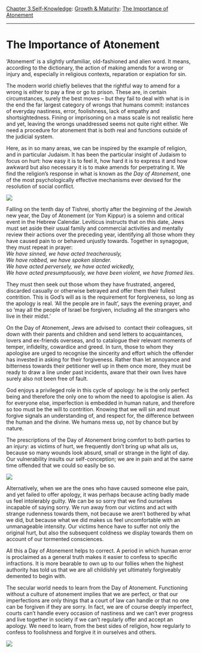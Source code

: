 [Chapter 3.Self-Knowledge](https://www.theschooloflife.com/thebookoflife/category/self-knowledge/): [Growth & Maturity](https://www.theschooloflife.com/thebookoflife/category/self-knowledge/growth-maturity/): [The Importance of Atonement](https://www.theschooloflife.com/thebookoflife/the-importance-of-atonement/)

* * *

# The Importance of Atonement

‘Atonement’ is a slightly unfamiliar, old-fashioned and alien word. It means, according to the dictionary, the action of making amends for a wrong or injury and, especially in religious contexts, reparation or expiation for sin.

The modern world chiefly believes that the rightful way to amend for a wrong is either to pay a fine or go to prison. These are, in certain circumstances, surely the best moves – but they fail to deal with what is in the end the far largest category of wrongs that humans commit: instances of everyday nastiness, error, foolishness, lack of empathy and shortsightedness. Fining or imprisoning on a mass scale is not realistic here and yet, leaving the wrongs unaddressed seems not quite right either. We need a procedure for atonement that is both real and functions outside of the judicial system.

Here, as in so many areas, we can be inspired by the example of religion, and in particular Judaism. It has been the particular insight of Judaism to focus on hurt: how easy it is to feel it, how hard it is to express it and how awkward but also necessary it is to make amends for perpetrating it. We find the religion’s response in what is known as _the Day of Atonement_, one of the most psychologically effective mechanisms ever devised for the resolution of social conflict.

![](https://www.theschooloflife.com/thebookoflife/wp-content/uploads/2017/11/3802191944_c5a62bda2e_c.jpg)

Falling on the tenth day of Tishrei, shortly after the beginning of the Jewish new year, the Day of Atonement (or Yom Kippur) is a solemn and critical event in the Hebrew Calendar. Leviticus instructs that on this date, Jews must set aside their usual family and commercial activities and mentally review their actions over the preceding year, identifying all those whom they have caused pain to or behaved unjustly towards. Together in synagogue, they must repeat in prayer:  
 _We have sinned, we have acted treacherously,  
 We have robbed, we have spoken slander.  
 We have acted perversely, we have acted wickedly,  
 We have acted presumptuously, we have been violent, we have framed lies._

They must then seek out those whom they have frustrated, angered, discarded casually or otherwise betrayed and offer them their fullest contrition. This is God’s will as is the requirement for forgiveness, so long as the apology is real. ‘All the people are in fault’, says the evening prayer, and so ‘may all the people of Israel be forgiven, including all the strangers who live in their midst.’

On the Day of Atonement, Jews are advised to &nbsp;contact their colleagues, sit down with their parents and children and send letters to acquaintances, lovers and ex-friends overseas, and to catalogue their relevant moments of temper, infidelity, cowardice and greed. In turn, those to whom they apologise are urged to recognise the sincerity and effort which the offender has invested in asking for their forgiveness. Rather than let annoyance and bitterness towards their petitioner well up in them once more, they must be ready to draw a line under past incidents, aware that their own lives have surely also not been free of fault.

God enjoys a privileged role in this cycle of apology: he is the only perfect being and therefore the only one to whom the need to apologise is alien. As for everyone else, imperfection is embedded in human nature, and therefore so too must be the will to contrition. Knowing that we will sin and must forgive signals an understanding of, and respect for, the difference between the human and the divine. We humans mess up, not by chance but by nature.

The prescriptions of the Day of Atonement bring comfort to both parties to an injury: as victims of hurt, we frequently don’t bring up what ails us, because so many wounds look absurd, small or strange in the light of day. Our vulnerability insults our self-conception; we are in pain and at the same time offended that we could so easily be so.

![](https://i.pinimg.com/736x/bb/0d/f9/bb0df9196fb4d179871f6e2730b6a0f1--art-interiors-cottage-interiors.jpg)

Alternatively, when we are the ones who have caused someone else pain, and yet failed to offer apology, it was perhaps because acting badly made us feel intolerably guilty. We can be so sorry that we find ourselves incapable of saying sorry. We run away from our victims and act with strange rudenness towards them, not because we aren’t bothered by what we did, but because what we did makes us feel uncomfortable with an unmanageable intensity. Our victims hence have to suffer not only the original hurt, but also the subsequent coldness we display towards them on account of our tormented consciences.   
  
All this a Day of Atonement helps to correct. A period in which human error is proclaimed as a general truth makes it easier to confess to specific infractions. It is more bearable to own up to our follies when the highest authority has told us that we are all childishly yet ultimately forgiveably demented to begin with.

The secular world needs to learn from the Day of Atonement. Functioning without a culture of atonement implies that we are perfect, or that our imperfections are only things that a court of law can handle or that no one can be forgiven if they are sorry. In fact, we are of course deeply imperfect, courts can’t handle every occasion of nastiness and we can’t ever progress and live together in society if we can’t regularly offer and accept an apology. We need to learn, from the best sides of religion, how regularly to confess to foolishness and forgive it in ourselves and others.

[![](https://img.youtube.com/vi/z3Nj6jEIFmY/0.jpg)](https://www.youtube.com/embed/z3Nj6jEIFmY '')
